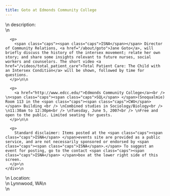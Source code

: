 ```yaml
---
title: Goto at Edmonds Community College
---
```


<div class="flexinode-body flexinode-2">
  <div class="flexinode-textarea-1">
    <div class="form-item">
      \n <label>description:</label><br /> \n 
      
      <p>
        <span class="caps"><span class="caps">ISNA</span></span> Director of Community Relations, <a href="/about/goto">Jane Goto</a>, will briefly discuss the history of the intersex movement; relate her own story; and share some insights relevant to future nurses, social workers and counselors. The short video <a href="/videos/total_patient_care">Total Patient Care: The Child with an Intersex Condition</a> will be shown, followed by time for questions.
      </p>\n\n
      
      <p>
        <a href="http://www.edcc.edu/">Edmonds Community College</a><br /> \n<span class="caps"><span class="caps">SQL</span> </span>(Snoqualmie) Room 113 in the <span class="caps"><span class="caps">CWU</span></span> Building <br /> \nCombined studies in Sociology/Biology<br /> \n11:30am to 12:30pm<br /> \nTuesday, June 5, 2007<br /> \nFree and open to the public. Limited seating for guests.
      </p>\n\n
      
      <p>
        Standard disclaimer: Items posted at the <span class="caps"><span class="caps">ISNA</span> </span>events site are provided as a public service, and are not necessarily sponsored or endorsed by <span class="caps"><span class="caps">ISNA</span>.</span> To suggest an event for posting, go to the contact <span class="caps"><span class="caps">ISNA</span> </span>box at the lower right side of this screen.
      </p>\n
    </div>\n
  </div>
  
  <div class="flexinode-textfield-2">
    <div class="form-item">
      \n <label>Location:</label><br /> \n Lynnwood, WA\n
    </div>\n
  </div>
</div>